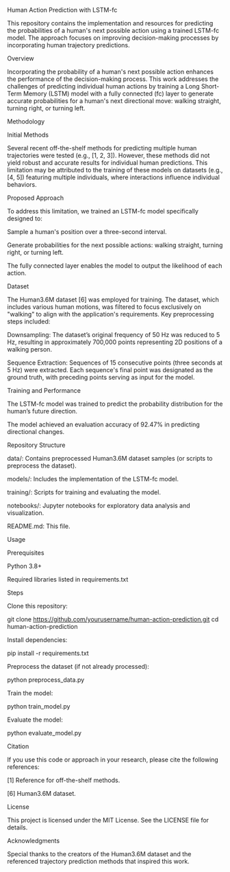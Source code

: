 Human Action Prediction with LSTM-fc

This repository contains the implementation and resources for predicting the probabilities of a human's next possible action using a trained LSTM-fc model. The approach focuses on improving decision-making processes by incorporating human trajectory predictions.

Overview

Incorporating the probability of a human's next possible action enhances the performance of the decision-making process. This work addresses the challenges of predicting individual human actions by training a Long Short-Term Memory (LSTM) model with a fully connected (fc) layer to generate accurate probabilities for a human's next directional move: walking straight, turning right, or turning left.

Methodology

Initial Methods

Several recent off-the-shelf methods for predicting multiple human trajectories were tested (e.g., [1, 2, 3]). However, these methods did not yield robust and accurate results for individual human predictions. This limitation may be attributed to the training of these models on datasets (e.g., [4, 5]) featuring multiple individuals, where interactions influence individual behaviors.

Proposed Approach

To address this limitation, we trained an LSTM-fc model specifically designed to:

Sample a human's position over a three-second interval.

Generate probabilities for the next possible actions: walking straight, turning right, or turning left.

The fully connected layer enables the model to output the likelihood of each action.

Dataset

The Human3.6M dataset [6] was employed for training. The dataset, which includes various human motions, was filtered to focus exclusively on "walking" to align with the application's requirements. Key preprocessing steps included:

Downsampling: The dataset’s original frequency of 50 Hz was reduced to 5 Hz, resulting in approximately 700,000 points representing 2D positions of a walking person.

Sequence Extraction: Sequences of 15 consecutive points (three seconds at 5 Hz) were extracted. Each sequence's final point was designated as the ground truth, with preceding points serving as input for the model.

Training and Performance

The LSTM-fc model was trained to predict the probability distribution for the human’s future direction.

The model achieved an evaluation accuracy of 92.47% in predicting directional changes.

Repository Structure

data/: Contains preprocessed Human3.6M dataset samples (or scripts to preprocess the dataset).

models/: Includes the implementation of the LSTM-fc model.

training/: Scripts for training and evaluating the model.

notebooks/: Jupyter notebooks for exploratory data analysis and visualization.

README.md: This file.

Usage

Prerequisites

Python 3.8+

Required libraries listed in requirements.txt

Steps

Clone this repository:

git clone https://github.com/yourusername/human-action-prediction.git
cd human-action-prediction

Install dependencies:

pip install -r requirements.txt

Preprocess the dataset (if not already processed):

python preprocess_data.py

Train the model:

python train_model.py

Evaluate the model:

python evaluate_model.py

Citation

If you use this code or approach in your research, please cite the following references:

[1] Reference for off-the-shelf methods.

[6] Human3.6M dataset.

License

This project is licensed under the MIT License. See the LICENSE file for details.

Acknowledgments

Special thanks to the creators of the Human3.6M dataset and the referenced trajectory prediction methods that inspired this work.

